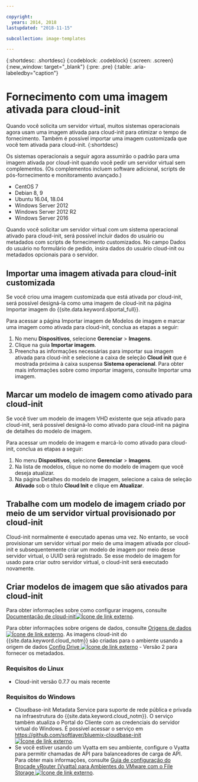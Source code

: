 ```yaml
---

copyright:
  years: 2014, 2018
lastupdated: "2018-11-15"

subcollection: image-templates

---
```


{:shortdesc: .shortdesc}
{:codeblock: .codeblock}
{:screen: .screen}
{:new_window: target="_blank"}
{:pre: .pre}
{:table: .aria-labeledby="caption"}


# Fornecimento com uma imagem ativada para cloud-init

Quando você solicita um servidor virtual, muitos sistemas operacionais agora usam uma imagem ativada para cloud-init para otimizar o tempo de fornecimento. Também é possível importar
uma imagem customizada que você tem ativada para cloud-init.
{:shortdesc}

Os sistemas operacionais a seguir agora assumirão o padrão para uma imagem ativada por cloud-init quando você pedir um servidor virtual sem complementos. (Os complementos incluem software adicional, scripts de pós-fornecimento e monitoramento avançado.)
* CentOS 7
* Debian 8, 9
* Ubuntu 16.04, 18.04
* Windows Server 2012
* Windows Server 2012 R2
* Windows Server 2016

Quando você solicitar um servidor virtual com um sistema operacional ativado para cloud-init, será possível incluir dados do usuário ou metadados com scripts de fornecimento customizados. No campo Dados do usuário no formulário de pedido, insira dados do usuário cloud-init ou metadados opcionais para o servidor.

## Importar uma imagem ativada para cloud-init customizada

Se você criou uma imagem customizada que está ativada por cloud-init, será possível designá-la como uma imagem de cloud-init na página Importar imagem do
{{site.data.keyword.slportal_full}}.

Para acessar a página Importar imagem de Modelos de imagem e marcar uma imagem como ativada para cloud-init, conclua as etapas a seguir:
1. No menu **Dispositivos**, selecione **Gerenciar** > **Imagens**.
2. Clique na guia **Importar imagem**.
3. Preencha as informações necessárias para importar sua imagem ativada para cloud-init e selecione a caixa de seleção **Cloud init** que é mostrada próxima
à caixa suspensa **Sistema operacional**. Para obter mais informações sobre como importar imagens, consulte Importar uma imagem.

## Marcar um modelo de imagem como ativado para cloud-init

Se você tiver um modelo de imagem VHD existente que seja ativado para cloud-init, será possível designá-lo como ativado para cloud-init na página de detalhes
do modelo de imagem.

Para acessar um modelo de imagem e marcá-lo como ativado para cloud-init, conclua as etapas a seguir:
1. No menu **Dispositivos**, selecione **Gerenciar** > **Imagens**.
2. Na lista de modelos, clique no nome do modelo de imagem que você deseja atualizar.
3. Na página Detalhes do modelo de imagem, selecione a caixa de seleção **Ativado** sob o título **Cloud Init** e clique em **Atualizar**.

## Trabalhe com um modelo de imagem criado por meio de um servidor virtual provisionado por cloud-init

Cloud-init normalmente é executado apenas uma vez. No entanto, se você provisionar um servidor virtual por meio de uma imagem ativada por cloud-init e subsequentemente criar
um modelo de imagem por meio desse servidor virtual, o UUID será registrado. Se esse modelo de imagem for usado para criar outro
servidor virtual, o cloud-init será executado novamente.

## Criar modelos de imagem que são ativados para cloud-init

Para obter informações sobre como configurar imagens, consulte
[Documentação de cloud-init![Ícone de link externo](../../icons/launch-glyph.svg "Ícone de link externo")](https://cloudinit.readthedocs.io/en/latest/).

Para obter informações sobre origens de dados, consulte [Origens de dados ![Ícone de link externo](../../icons/launch-glyph.svg "Ícone de link externo")](http://cloudinit.readthedocs.io/en/latest/topics/datasources.html). As imagens cloud-init do {{site.data.keyword.cloud_notm}} são criadas para o
ambiente usando a origem de dados [Config Drive ![Ícone de link externo](../../icons/launch-glyph.svg "Ícone de link externo")](http://cloudinit.readthedocs.io/en/latest/topics/datasources/configdrive.html) - Versão 2 para fornecer os metadados.

### Requisitos do Linux
* Cloud-init versão 0.7.7 ou mais recente

### Requisitos do Windows
* Cloudbase-init Metadata Service para suporte de rede pública e privada na infraestrutura do {{site.data.keyword.cloud_notm}}. O serviço também atualiza o Portal do Cliente com as credenciais do servidor virtual do Windows. É possível acessar o serviço em
[https://github.com/softlayer/bluemix-cloudbase-init ![Ícone de link externo](../../icons/launch-glyph.svg "Ícone de link externo")](https://github.com/softlayer/bluemix-cloudbase-init).
* Se você estiver usando um Vyatta em seu ambiente, configure o Vyatta para permitir chamadas de API para balanceadores de carga de API. Para obter mais informações, consulte [Guia de configuração do Brocade vRouter (Vyatta) para Ambientes do VMware com o File Storage ![Ícone de link externo](../../icons/launch-glyph.svg "Ícone de link externo")](/docs/infrastructure/FileStorage?topic=FileStorage-configureVyatta#setting-up-brocade-vrouter-vyatta-for-vmware-environments-with-file-storage).
